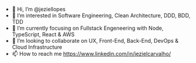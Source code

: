 - 👋 Hi, I’m @jeziellopes
- 👀 I’m interested in Software Engineering, Clean Architecture, DDD, BDD, TDD
- 🌱 I’m currently focusing on Fullstack Engeneering with Node, TypeScript, React & AWS
- 💞️ I’m looking to collaborate on UX, Front-End, Back-End, DevOps & Cloud Infrastructure
- 📫 How to reach me https://www.linkedin.com/in/jezielcarvalho/

<!---
jeziellopes/jeziellopes is a ✨ special ✨ repository because its `README.md` (this file) appears on your GitHub profile.
You can click the Preview link to take a look at your changes.
--->

